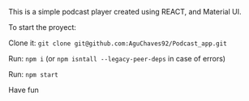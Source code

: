 This is a simple podcast player created using REACT, and Material UI.

To start the proyect:

Clone it: `git clone git@github.com:AguChaves92/Podcast_app.git`

Run: `npm i` (or `npm isntall --legacy-peer-deps` in case of errors)

Run: `npm start`

Have fun
